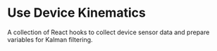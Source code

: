 # Use Device Kinematics
A collection of React hooks to collect device sensor data and prepare variables for Kalman filtering. 
